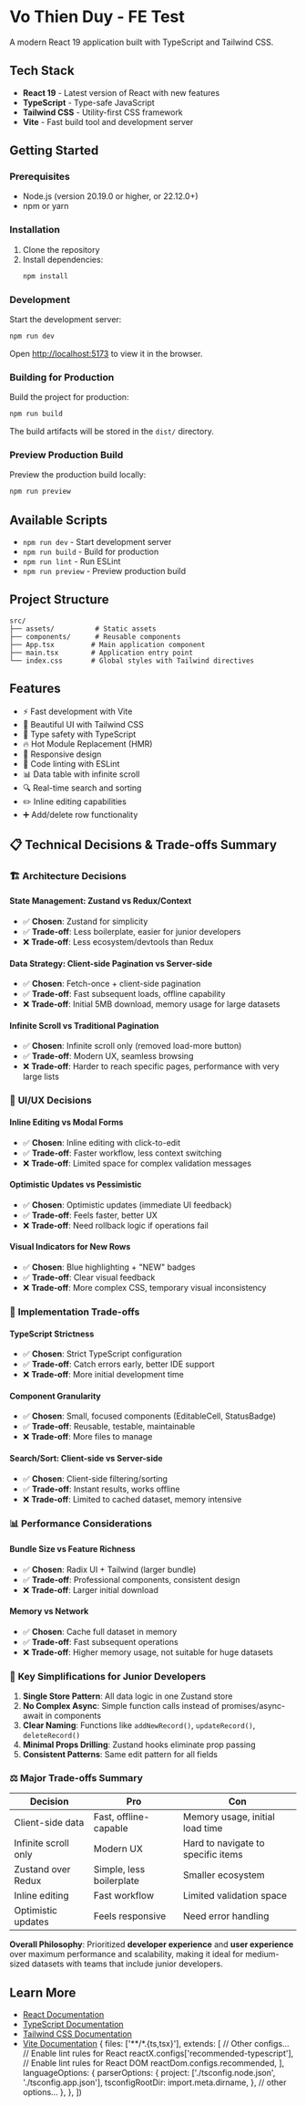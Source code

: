# Vo Thien Duy - FE Test

A modern React 19 application built with TypeScript and Tailwind CSS.

## Tech Stack

- **React 19** - Latest version of React with new features
- **TypeScript** - Type-safe JavaScript
- **Tailwind CSS** - Utility-first CSS framework
- **Vite** - Fast build tool and development server

## Getting Started

### Prerequisites

- Node.js (version 20.19.0 or higher, or 22.12.0+)
- npm or yarn

### Installation

1. Clone the repository
2. Install dependencies:
   ```bash
   npm install
   ```

### Development

Start the development server:

```bash
npm run dev
```

Open [http://localhost:5173](http://localhost:5173) to view it in the browser.

### Building for Production

Build the project for production:

```bash
npm run build
```

The build artifacts will be stored in the `dist/` directory.

### Preview Production Build

Preview the production build locally:

```bash
npm run preview
```

## Available Scripts

- `npm run dev` - Start development server
- `npm run build` - Build for production
- `npm run lint` - Run ESLint
- `npm run preview` - Preview production build

## Project Structure

```
src/
├── assets/          # Static assets
├── components/      # Reusable components
├── App.tsx         # Main application component
├── main.tsx        # Application entry point
└── index.css       # Global styles with Tailwind directives
```

## Features

- ⚡ Fast development with Vite
- 🎨 Beautiful UI with Tailwind CSS
- 📝 Type safety with TypeScript
- 🔥 Hot Module Replacement (HMR)
- 📱 Responsive design
- 🧹 Code linting with ESLint
- 📊 Data table with infinite scroll
- 🔍 Real-time search and sorting
- ✏️ Inline editing capabilities
- ➕ Add/delete row functionality

## 📋 Technical Decisions & Trade-offs Summary

### 🏗️ **Architecture Decisions**

#### **State Management: Zustand vs Redux/Context**

- ✅ **Chosen**: Zustand for simplicity
- ✅ **Trade-off**: Less boilerplate, easier for junior developers
- ❌ **Trade-off**: Less ecosystem/devtools than Redux

#### **Data Strategy: Client-side Pagination vs Server-side**

- ✅ **Chosen**: Fetch-once + client-side pagination
- ✅ **Trade-off**: Fast subsequent loads, offline capability
- ❌ **Trade-off**: Initial 5MB download, memory usage for large datasets

#### **Infinite Scroll vs Traditional Pagination**

- ✅ **Chosen**: Infinite scroll only (removed load-more button)
- ✅ **Trade-off**: Modern UX, seamless browsing
- ❌ **Trade-off**: Harder to reach specific pages, performance with very large lists

### 🎨 **UI/UX Decisions**

#### **Inline Editing vs Modal Forms**

- ✅ **Chosen**: Inline editing with click-to-edit
- ✅ **Trade-off**: Faster workflow, less context switching
- ❌ **Trade-off**: Limited space for complex validation messages

#### **Optimistic Updates vs Pessimistic**

- ✅ **Chosen**: Optimistic updates (immediate UI feedback)
- ✅ **Trade-off**: Feels faster, better UX
- ❌ **Trade-off**: Need rollback logic if operations fail

#### **Visual Indicators for New Rows**

- ✅ **Chosen**: Blue highlighting + "NEW" badges
- ✅ **Trade-off**: Clear visual feedback
- ❌ **Trade-off**: More complex CSS, temporary visual inconsistency

### 🔧 **Implementation Trade-offs**

#### **TypeScript Strictness**

- ✅ **Chosen**: Strict TypeScript configuration
- ✅ **Trade-off**: Catch errors early, better IDE support
- ❌ **Trade-off**: More initial development time

#### **Component Granularity**

- ✅ **Chosen**: Small, focused components (EditableCell, StatusBadge)
- ✅ **Trade-off**: Reusable, testable, maintainable
- ❌ **Trade-off**: More files to manage

#### **Search/Sort: Client-side vs Server-side**

- ✅ **Chosen**: Client-side filtering/sorting
- ✅ **Trade-off**: Instant results, works offline
- ❌ **Trade-off**: Limited to cached dataset, memory intensive

### 📊 **Performance Considerations**

#### **Bundle Size vs Feature Richness**

- ✅ **Chosen**: Radix UI + Tailwind (larger bundle)
- ✅ **Trade-off**: Professional components, consistent design
- ❌ **Trade-off**: Larger initial download

#### **Memory vs Network**

- ✅ **Chosen**: Cache full dataset in memory
- ✅ **Trade-off**: Fast subsequent operations
- ❌ **Trade-off**: Higher memory usage, not suitable for huge datasets

### 🎯 **Key Simplifications for Junior Developers**

1. **Single Store Pattern**: All data logic in one Zustand store
2. **No Complex Async**: Simple function calls instead of promises/async-await in components
3. **Clear Naming**: Functions like `addNewRecord()`, `updateRecord()`, `deleteRecord()`
4. **Minimal Props Drilling**: Zustand hooks eliminate prop passing
5. **Consistent Patterns**: Same edit pattern for all fields

### ⚖️ **Major Trade-offs Summary**

| Decision             | Pro                      | Con                                |
| -------------------- | ------------------------ | ---------------------------------- |
| Client-side data     | Fast, offline-capable    | Memory usage, initial load time    |
| Infinite scroll only | Modern UX                | Hard to navigate to specific items |
| Zustand over Redux   | Simple, less boilerplate | Smaller ecosystem                  |
| Inline editing       | Fast workflow            | Limited validation space           |
| Optimistic updates   | Feels responsive         | Need error handling                |

**Overall Philosophy**: Prioritized **developer experience** and **user experience** over maximum performance and scalability, making it ideal for medium-sized datasets with teams that include junior developers.

## Learn More

- [React Documentation](https://react.dev/)
- [TypeScript Documentation](https://www.typescriptlang.org/)
- [Tailwind CSS Documentation](https://tailwindcss.com/)
- [Vite Documentation](https://vite.dev/)
  {
  files: ['**/*.{ts,tsx}'],
  extends: [
  // Other configs...
  // Enable lint rules for React
  reactX.configs['recommended-typescript'],
  // Enable lint rules for React DOM
  reactDom.configs.recommended,
  ],
  languageOptions: {
  parserOptions: {
  project: ['./tsconfig.node.json', './tsconfig.app.json'],
  tsconfigRootDir: import.meta.dirname,
  },
  // other options...
  },
  },
  ])

```

```
